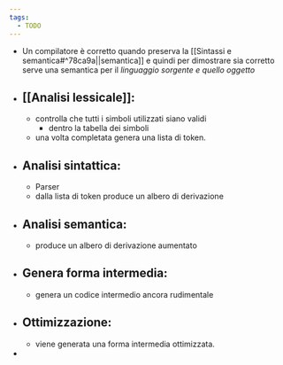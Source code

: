```yaml
---
tags:
  - TODO
---
```

- Un compilatore è corretto quando preserva la [[Sintassi e semantica#^78ca9a||semantica]] e quindi per dimostrare sia corretto serve una semantica per il _linguaggio sorgente e quello oggetto_
- ## [[Analisi lessicale]]:
	- controlla che tutti i simboli utilizzati siano validi
		- dentro la tabella dei simboli
	- una volta completata genera una lista di token.
- ## Analisi sintattica:
	- Parser
	- dalla lista di token produce un albero di derivazione 
- ## Analisi semantica:
	- produce un albero di derivazione aumentato
- ## Genera forma intermedia:
	- genera un codice intermedio ancora rudimentale
- ## Ottimizzazione:
	- viene generata una forma intermedia ottimizzata.
- 